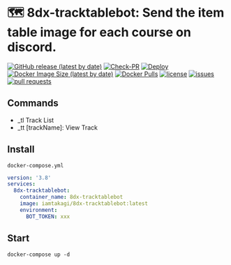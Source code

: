 # 🗺 8dx-tracktablebot: Send the item table image for each course on discord.

[![GitHub release (latest by date)](https://img.shields.io/github/v/release/iamtakagi/8dx-tracktablebot)](https://github.com/iamtakagi/8dx-tracktablebot/releases)
[![Check-PR](https://github.com/iamtakagi/8dx-tracktablebot/actions/workflows/check-pr.yml/badge.svg)](https://github.com/iamtakagi/8dx-tracktablebot/actions/workflows/check-pr.yml)
[![Deploy](https://github.com/iamtakagi/8dx-tracktablebot/actions/workflows/deploy.yml/badge.svg)](https://github.com/iamtakagi/8dx-tracktablebot/actions/workflows/deploy.yml)
[![Docker Image Size (latest by date)](https://img.shields.io/docker/image-size/iamtakagi/8dx-tracktablebot)](https://hub.docker.com/r/iamtakagi/8dx-tracktablebot)
[![Docker Pulls](https://img.shields.io/docker/pulls/iamtakagi/8dx-tracktablebot)](https://hub.docker.com/r/iamtakagi/8dx-tracktablebot)
[![license](https://img.shields.io/github/license/iamtakagi/8dx-tracktablebot)](https://github.com/iamtakagi/8dx-tracktablebot/blob/master/LICENSE)
[![issues](https://img.shields.io/github/issues/iamtakagi/8dx-tracktablebot)](https://github.com/iamtakagi/8dx-tracktablebot/issues)
[![pull requests](https://img.shields.io/github/issues-pr/iamtakagi/8dx-tracktablebot)](https://github.com/iamtakagi/8dx-tracktablebot/pulls)

## Commands
- _tl Track List
- _tt [trackName]: View Track

## Install
`docker-compose.yml`
```yml
version: '3.8'
services:
  8dx-tracktablebot:
    container_name: 8dx-tracktablebot
    image: iamtakagi/8dx-tracktablebot:latest
    environment:
      BOT_TOKEN: xxx
```

## Start
```console
docker-compose up -d
```
